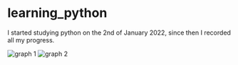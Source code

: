 # learning_python

I started studying python on the 2nd of January 2022, since then I recorded all my progress.

![graph 1](data/graphs/graph_1.png)
![graph 2](data/graphs/graph_2.png)